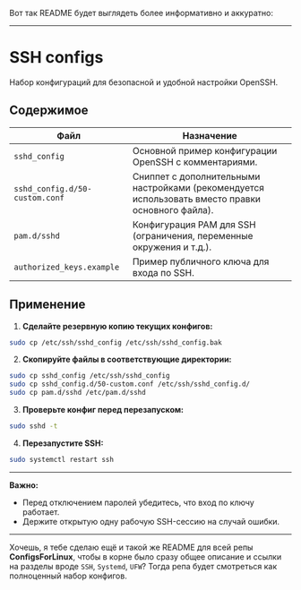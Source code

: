 Вот так README будет выглядеть более информативно и аккуратно:

---

# SSH configs

Набор конфигураций для безопасной и удобной настройки OpenSSH.

## Содержимое

| Файл                           | Назначение                                                                                        |
| ------------------------------ | ------------------------------------------------------------------------------------------------- |
| `sshd_config`                  | Основной пример конфигурации OpenSSH с комментариями.                                             |
| `sshd_config.d/50-custom.conf` | Сниппет с дополнительными настройками (рекомендуется использовать вместо правки основного файла). |
| `pam.d/sshd`                   | Конфигурация PAM для SSH (ограничения, переменные окружения и т.д.).                              |
| `authorized_keys.example`      | Пример публичного ключа для входа по SSH.                                                         |

## Применение

1. **Сделайте резервную копию текущих конфигов:**

```bash
sudo cp /etc/ssh/sshd_config /etc/ssh/sshd_config.bak
```

2. **Скопируйте файлы в соответствующие директории:**

```bash
sudo cp sshd_config /etc/ssh/sshd_config
sudo cp sshd_config.d/50-custom.conf /etc/ssh/sshd_config.d/
sudo cp pam.d/sshd /etc/pam.d/sshd
```

3. **Проверьте конфиг перед перезапуском:**

```bash
sudo sshd -t
```

4. **Перезапустите SSH:**

```bash
sudo systemctl restart ssh
```

---

**Важно:**

* Перед отключением паролей убедитесь, что вход по ключу работает.
* Держите открытую одну рабочую SSH-сессию на случай ошибки.

---

Хочешь, я тебе сделаю ещё и такой же README для всей репы **ConfigsForLinux**, чтобы в корне было сразу общее описание и ссылки на разделы вроде `SSH`, `Systemd`, `UFW`?
Тогда репа будет смотреться как полноценный набор конфигов.

